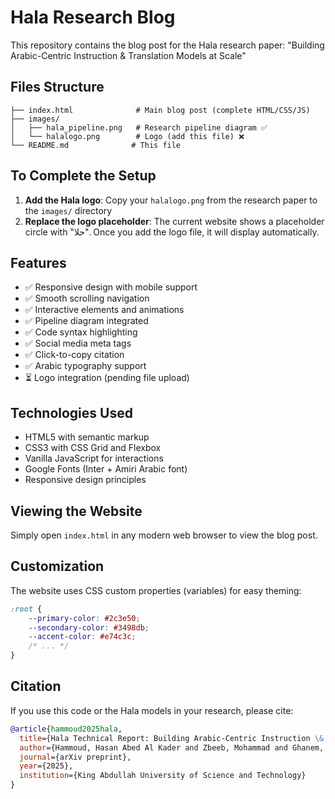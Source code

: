 # Hala Research Blog

This repository contains the blog post for the Hala research paper: "Building Arabic-Centric Instruction & Translation Models at Scale"

## Files Structure

```
├── index.html              # Main blog post (complete HTML/CSS/JS)
├── images/
│   ├── hala_pipeline.png   # Research pipeline diagram ✅
│   └── halalogo.png        # Logo (add this file) ❌
└── README.md              # This file
```

## To Complete the Setup

1. **Add the Hala logo**: Copy your `halalogo.png` from the research paper to the `images/` directory
2. **Replace the logo placeholder**: The current website shows a placeholder circle with "حلا". Once you add the logo file, it will display automatically.

## Features

- ✅ Responsive design with mobile support
- ✅ Smooth scrolling navigation
- ✅ Interactive elements and animations
- ✅ Pipeline diagram integrated
- ✅ Code syntax highlighting
- ✅ Social media meta tags
- ✅ Click-to-copy citation
- ✅ Arabic typography support
- ⏳ Logo integration (pending file upload)

## Technologies Used

- HTML5 with semantic markup
- CSS3 with CSS Grid and Flexbox
- Vanilla JavaScript for interactions
- Google Fonts (Inter + Amiri Arabic font)
- Responsive design principles

## Viewing the Website

Simply open `index.html` in any modern web browser to view the blog post.

## Customization

The website uses CSS custom properties (variables) for easy theming:

```css
:root {
    --primary-color: #2c3e50;
    --secondary-color: #3498db;
    --accent-color: #e74c3c;
    /* ... */
}
```

## Citation

If you use this code or the Hala models in your research, please cite:

```bibtex
@article{hammoud2025hala,
  title={Hala Technical Report: Building Arabic-Centric Instruction \& Translation Models at Scale},
  author={Hammoud, Hasan Abed Al Kader and Zbeeb, Mohammad and Ghanem, Bernard},
  journal={arXiv preprint},
  year={2025},
  institution={King Abdullah University of Science and Technology}
}
```